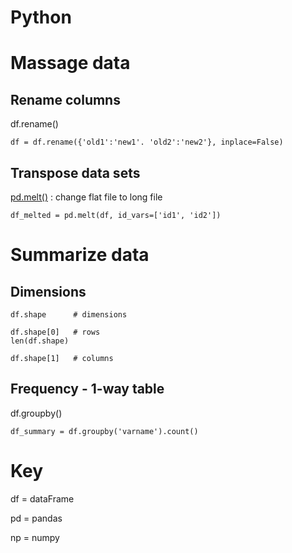 # Python


# Massage data

## Rename columns

df.rename()
```
df = df.rename({'old1':'new1'. 'old2':'new2'}, inplace=False) 
```

## Transpose data sets

[pd.melt()](https://pandas.pydata.org/pandas-docs/stable/generated/pandas.melt.html) : change flat file to long file
```
df_melted = pd.melt(df, id_vars=['id1', 'id2'])
```


# Summarize data

## Dimensions
```
df.shape      # dimensions

df.shape[0]   # rows
len(df.shape)

df.shape[1]   # columns
```

## Frequency - 1-way table

df.groupby()
```
df_summary = df.groupby('varname').count()
```





# Key

df = dataFrame


pd = pandas

np = numpy
